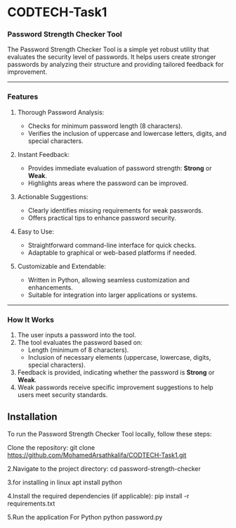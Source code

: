 # CODTECH-Task1

### Password Strength Checker Tool

The Password Strength Checker Tool is a simple yet robust utility that evaluates the security level of passwords. It helps users create stronger passwords by analyzing their structure and providing tailored feedback for improvement.

---

### Features

1. Thorough Password Analysis:
   - Checks for minimum password length (8 characters).
   - Verifies the inclusion of uppercase and lowercase letters, digits, and special characters.

2. Instant Feedback:
   - Provides immediate evaluation of password strength: **Strong** or **Weak**.
   - Highlights areas where the password can be improved.

3. Actionable Suggestions:
   - Clearly identifies missing requirements for weak passwords.
   - Offers practical tips to enhance password security.

4. Easy to Use:
   - Straightforward command-line interface for quick checks.
   - Adaptable to graphical or web-based platforms if needed.

5. Customizable and Extendable:
   - Written in Python, allowing seamless customization and enhancements.
   - Suitable for integration into larger applications or systems.

---

### How It Works
1. The user inputs a password into the tool.
2. The tool evaluates the password based on:
   - Length (minimum of 8 characters).
   - Inclusion of necessary elements (uppercase, lowercase, digits, special characters).
3. Feedback is provided, indicating whether the password is **Strong** or **Weak**.
4. Weak passwords receive specific improvement suggestions to help users meet security standards.





## Installation
To run the Password Strength Checker Tool locally, follow these steps:

Clone the repository:
	git clone https://github.com/MohamedArsathkalifa/CODTECH-Task1.git

2.Navigate to the project directory:
	cd password-strength-checker 
   

3.for installing in linux 
	apt install python

4.Install the required dependencies (if applicable):
	pip install -r requirements.txt

5.Run the application
For Python
	python password.py      

